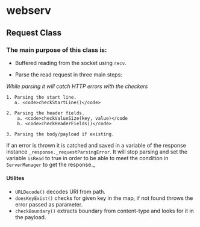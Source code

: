 # webserv
## Request Class
### The main purpose of this class is:
- Buffered reading from the socket using `recv`.

- Parse the read request in three main steps:

_While parsing it will catch HTTP errors with the checkers_

    1. Parsing the start line.  
       a. <code>checkStartLine()</code> 

    2. Parsing the header fields.
        a. <code>checkValueSize(key, value)</code
        b. <code>checkHeaderFields()</code>

    3. Parsing the body/payload if existing.

If an error is thrown it is catched and saved in a variable of the response instance `_response._requestParsingError`. It will stop parsing and set the variable `isRead` to true in order to be able to meet the condition in `ServerManager` to get the response._

#### Utilites
- `URLDecode()` decodes URI from path.
- `doesKeyExist()` checks for given key in the map, if not found throws the error passed as parameter.
- `checkBoundary()` extracts boundary from content-type and looks for it in the payload.


